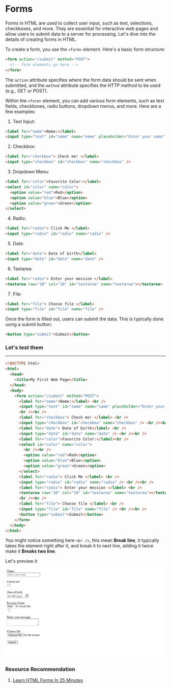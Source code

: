 # Forms

Forms in HTML are used to collect user input, such as text, selections, checkboxes, and more. They are essential for interactive web pages and allow users to submit data to a server for processing. Let's dive into the details of creating forms in HTML.

To create a form, you use the `<form>` element. Here's a basic form structure:

```html
<form action="/submit" method="POST">
  <!-- form elements go here -->
</form>
```

The `action` attribute specifies where the form data should be sent when submitted, and the `method` attribute specifies the HTTP method to be used (e.g., GET or POST).

Within the `<form>` element, you can add various form elements, such as text fields, checkboxes, radio buttons, dropdown menus, and more. Here are a few examples:

1. Text Input:

```html
<label for="name">Name:</label>
<input type="text" id="name" name="name" placeholder="Enter your name" />
```

2. Checkbox:

```html
<label for="checkbox"> Check me! </label>
<input type="checkbox" id="checkbox" name="checkbox" />
```

3. Dropdown Menu:

```html
<label for="color">Favorite Color:</label>
<select id="color" name="color">
  <option value="red">Red</option>
  <option value="blue">Blue</option>
  <option value="green">Green</option>
</select>
```

4. Radio:

```html
<label for="radio"> Click Me </label>
<input type="radio" id="radio" name="radio" />
```

5. Date:

```html
<label for="date"> Date of birth</label>
<input type="date" id="date" name="date" />
```

6. Textarea:

```html
<label for="radio"> Enter your mession </label>
<textarea row="10" col="10" id="textarea" name="textarea"></textarea>
```

7. File:

```html
<label for="file"> Choose file </label>
<input type="file" id="file" name="file" />
```

Once the form is filled out, users can submit the data. This is typically done using a submit button:

```html
<button type="submit">Submit</button>
```

### **Let's test them**

---

```html
<!DOCTYPE html>
<html>
  <head>
    <title>My First Web Page</title>
  </head>
  <body>
    <form action="/submit" method="POST">
      <label for="name">Name:</label> <br />
      <input type="text" id="name" name="name" placeholder="Enter your name" />
      <br /><br />
      <label for="checkbox"> Check me! </label> <br />
      <input type="checkbox" id="checkbox" name="checkbox" /> <br /><br />
      <label for="date"> Date of birth</label> <br />
      <input type="date" id="date" name="date" /> <br /><br />
      <label for="color">Favorite Color:</label><br />
      <select id="color" name="color">
        <br /><br />
        <option value="red">Red</option>
        <option value="blue">Blue</option>
        <option value="green">Green</option>
      </select>
      <label for="radio"> Click Me </label> <br />
      <input type="radio" id="radio" name="radio" /> <br /><br />
      <label for="radio"> Enter your mession </label> <br />
      <textarea row="10" col="10" id="textarea" name="textarea"></textarea>
      <br /><br />
      <label for="file"> Choose file </label> <br />
      <input type="file" id="file" name="file" /> <br /><br />
      <button type="submit">Submit</button>
    </form>
  </body>
</html>
```

You might notice something here `<br />`, this mean **Break line**, it typically takes the element right after it, and break it to next line, adding it twice make it **Breaks two line**.

Let's preview it

![Code Preview](../../assets/images/forms-code-preview.jpg)

### Resource Recommendation

1. <a href="https://youtu.be/fNcJuPIZ2WE" target="_blank">Learn HTML Forms In 25 Minutes</a>
